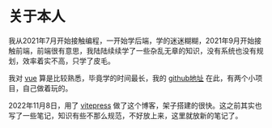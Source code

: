 # 关于本人

我从2021年7月开始接触编程，一开始学后端，学的迷迷糊糊，2021年9月开始接触前端，前端很有意思，我陆陆续续学了一些杂乱无章的知识，没有系统也没有规划，效率着实不高，只学了皮毛。

我对 [vue](https://vuejs.org) 算是比较熟悉，毕竟学的时间最长，我的 [github地址](https://github.com/VictorGol) 在此，有两个小项目，自己做着玩的。

2022年11月8日，用了 [vitepress](https://vitepress.vuejs.org) 做了这个博客，架子搭建的很快。这之前其实也写了一些笔记，知识有些不那么规范，不好放上来，这里就放新的笔记了。
